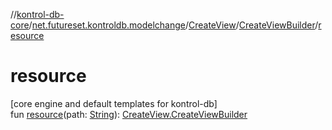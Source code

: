 //[kontrol-db-core](../../../../index.md)/[net.futureset.kontroldb.modelchange](../../index.md)/[CreateView](../index.md)/[CreateViewBuilder](index.md)/[resource](resource.md)

# resource

[core engine and default templates for kontrol-db]\
fun [resource](resource.md)(path: [String](https://kotlinlang.org/api/latest/jvm/stdlib/kotlin/-string/index.html)): [CreateView.CreateViewBuilder](index.md)
